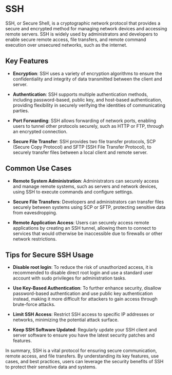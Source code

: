 # SSH

SSH, or Secure Shell, is a cryptographic network protocol that provides a secure and encrypted method for managing network devices and accessing remote servers. SSH is widely used by administrators and developers to enable secure remote access, file transfers, and remote command execution over unsecured networks, such as the internet.

## Key Features

- **Encryption**: SSH uses a variety of encryption algorithms to ensure the confidentiality and integrity of data transmitted between the client and server.

- **Authentication**: SSH supports multiple authentication methods, including password-based, public key, and host-based authentication, providing flexibility in securely verifying the identities of communicating parties.

- **Port Forwarding**: SSH allows forwarding of network ports, enabling users to tunnel other protocols securely, such as HTTP or FTP, through an encrypted connection.

- **Secure File Transfer**: SSH provides two file transfer protocols, SCP (Secure Copy Protocol) and SFTP (SSH File Transfer Protocol), to securely transfer files between a local client and remote server.

## Common Use Cases

- **Remote System Administration**: Administrators can securely access and manage remote systems, such as servers and network devices, using SSH to execute commands and configure settings.

- **Secure File Transfers**: Developers and administrators can transfer files securely between systems using SCP or SFTP, protecting sensitive data from eavesdropping.

- **Remote Application Access**: Users can securely access remote applications by creating an SSH tunnel, allowing them to connect to services that would otherwise be inaccessible due to firewalls or other network restrictions.

## Tips for Secure SSH Usage

- **Disable root login**: To reduce the risk of unauthorized access, it is recommended to disable direct root login and use a standard user account with sudo privileges for administration tasks.

- **Use Key-Based Authentication**: To further enhance security, disallow password-based authentication and use public key authentication instead, making it more difficult for attackers to gain access through brute-force attacks.

- **Limit SSH Access**: Restrict SSH access to specific IP addresses or networks, minimizing the potential attack surface.

- **Keep SSH Software Updated**: Regularly update your SSH client and server software to ensure you have the latest security patches and features.

In summary, SSH is a vital protocol for ensuring secure communication, remote access, and file transfers. By understanding its key features, use cases, and best practices, users can leverage the security benefits of SSH to protect their sensitive data and systems.
